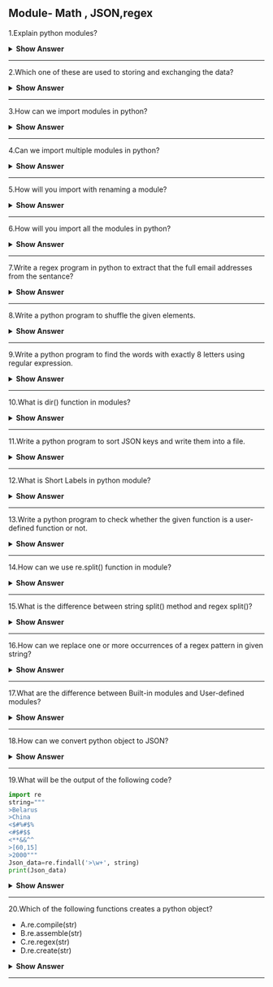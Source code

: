 ## Module- Math , JSON,regex

1.Explain python modules?

<details><summary><b>Show Answer</b></summary>
  
- A file containing Python definitions and statements is known as a module. In python Variables, classes, and functions can all be defined in a module. 
- Executable file may also be included in a module.A Python source code file,

**Example**: 
 
- File name: example.py, is called a module, and its module name is example.
   
```python
def add(a,b):
    return a+b
print(add(8,6))
```
  
The above module is the main file

File name: main.py

```python 
import example
example.add()
```
  
**Output**:

> 14
  
</details>

---

2.Which one of these are used to storing and exchanging the data?

<details><summary><b>Show Answer</b></summary>

- In python **JSON** is a syntax to storing and exchanging data.
- Python have an built-in package it's called json, which is used to work with JSON data.
- Because, It is easy for humans to browse and write. It's simple for machines to analyze and generate.
 
import the JSON module :
 
> import json
  
</details>

---

3.How can we import modules in python?

<details><summary><b>Show Answer</b></summary>
  
- In Python, the import statement is used to import the whole module. Also, we can able to import specific categories and functions from a module.
  
**Example**:
  
> import module name.
  
- To import modules in Python, we use the Python import keyword. With the assistance of the import keyword, each the **built-in** and **user-defined** modules are imported.

**Example**
  
```python  
import math
print(math.sqrt(5))
```
  
**Output**:
  
> 2.23606797749979  
  
</details>
  
---  
  
4.Can we import multiple modules in python?
  
<details><summary><b>Show Answer</b></summary>
  
- Yes, we can import multiple modules in python.
- If we want to use more than one module, then we can import multiple modules. This is the simplest form of import a statement.

**Syntax**:
  
> import module1[,module2[,.. moduleN]
  
```python
# Import two modules
import math, random
print(math.fact(5))
print(random.randint(10, 20))
```
  
**Output**:
  
> 120  
> 18

</details>
  
---

5.How will you import with renaming a module?

<details><summary><b>Show Answer</b></summary>
  
- If we want to use the module with a different name, we can use from import_as statement. It is possible to import a particular method and use that method with a different name. 
After, we can use that name in the entire program.

**Syntax**:  
  
> from module_name import name as alternae_name
  
**Example**:
  
```python
#rename randint as number
from random import randint as number
print(number(100, 500))
```
  
</details>
  
  ---
  
6.How will you import all the modules in python?

<details><summary><b>Show Answer</b></summary> 
  
- If we want to **import** all the functions and attributes of a specific module, then instead of writing all names and functions names ,we can import all using
  an <b> * </b>. 
 
**Syntax**:
  
> import *

**Example**:
 
```python
from math import  *
print(pow(5,2))
```
  
**Output**:
  
> 25.0
  
</details>

---

7.Write a regex program in python to extract that the full email addresses from the sentance?

<details><summary><b>Show Answer</b></summary> 

```python
import re
string=input("enter the string")
regex=r'\S+@\S+'
emails=re.findall(regex, string)
print(emails)
```

**Output**:
  
> enter the string: hi my mail id is kavina@yahooo.com 
  
> ['kavina@yahooo.com']
  
</details>

---

8.Write a python program to shuffle the given elements.

<details><summary><b>Show Answer</b></summary> 
  
```python
import random
String=['appt','cat','bat','mat','sat']
print("before shuffling:",String)
random.shuffle(String)
print("after shuffling",String)
```
 
**Output**:
 
> before shuffling: ['appt', 'cat', 'bat', 'mat', 'sat'] 
  
> after shuffling ['sat', 'mat', 'bat', 'appt', 'cat']
  
</details>

---

9.Write a python program to find the words with exactly 8 letters using regular expression.

<details><summary><b>Show Answer</b></summary> 

```python
import re
str='''Huge and tiny creatures are also an essential part of our ecosystem. 
Animals and other domesticated animals give humans food, fibre, and leather. 
A clean environment needs the help of wild creatures including birds, fishes, insects and honeybees to maintain its web of interconnected activity.'''
regex=r'\w{8}'
output=re.findall(regex, str)
print(output)
```

**Output**:

> ['creature', 'essentia', 'ecosyste', 'domestic', 'environm', 'creature', 'includin', 'honeybee', 'maintain', 'intercon', 'activity']
  
</details>

---

10.What is dir() function in modules?

<details><summary><b>Show Answer</b></summary> 
  
- In python,dir() is a built-in function. This  function used to list all the members in current modules.
- When we use this dir() function with any object(like list,tuple,set,...) it will return properties , attributes and methods.
  
**Syntax**:
  
> dir([object])
  
**Sample code**:
  
```python
import re
print(dir(re))  
```
  
**Output**:
  
> ['A', 'ASCII', 'DEBUG', 'DOTALL', 'I', 'IGNORECASE', 'L', 'LOCALE', 'M', 'MULTILINE', 'Match', 'Pattern', 'RegexFlag', 'S', 'Scanner', 'T', 'TEMPLATE', 'U', 'UNICODE', 'VERBOSE', 'X', '_MAXCACHE', '__all__', '__builtins__', '__cached__', '__doc__', '__file__', '__loader__', '__name__', '__package__', '__spec__', '__version__', '_cache', '_compile', '_compile_repl', '_expand', '_locale', '_pickle', '_special_chars_map', '_subx', 'compile', 'copyreg', 'enum', 'error', 'escape', 'findall', 'finditer', 'fullmatch', 'functools', 'match', 'purge', 'search', 'split', 'sre_compile', 'sre_parse', 'sub', 'subn', 'template']

</details>

---

11.Write a python program to sort JSON keys and write them into a file.

<details><summary><b>Show Answer</b></summary>
  
- In python, to sort JSON keys first we need to import the JSON.
- After importing the json data we need to write into a file. For that we should open a file and dump the data into the single file.
  
```python
import json
sampleData = {"id" : 1, "name" : "Ram", "age" : 29}
print("writing json data into a file")
with open("sampleData.json", "w") as write_file:
    json.dump(sampleData, write_file, indent=4, sort_keys=True)
print("writing JSON data into a file is done")
```
  
**Output**:
  
> writing json data into a file  
  
> writing json data into a file is done  

</details>

---

12.What is Short Labels in python module?

<details><summary><b>Show Answer</b></summary> 
  
1. \w - This is an Word class (alphanumeric).
2. \d - This label is for Digits.
3. \s - Space label used for an whitespace.
4. \W - This label is for an Non-word class.
5. \D - This for is Non-digit.
6. \S - This label is for an Non-space. 
  
</details>

---

13.Write a python program to check whether the given function is a user-defined function or not.

<details><summary><b>Show Answer</b></summary>

```python
import types
def function(): 
    return 1
print(isinstance(function, types.FunctionType))
print(isinstance(max, types.LambdaType))
print(isinstance(abs, types.LambdaType))
```
  
**Output**:
  
>True

>False

>False  
  
</details>

---

14.How can we use re.split() function in module?

<details><summary><b>Show Answer</b></summary> 
  
- In python re.split() is used to define a how many splits you want to perform.
- Take an example if maxsplit=3, then it will done 3 splits.
  
**Syntax**:

>re.split(pattern,string,maxsplit=0,flags=0)
  
- In regular expression pattern and strings are the mandatory ones.
- maxsplit and flag functions are not mandatory.
  
1.pattern: In regular expression pattern function is  used for splitting the string.

2.string: The string we want to perform split.

3.maxsplit: The numbers of splits you want ot perform.It's based upon the split size.

4.flags: There is no flages are applied, by dafault.

</details>

---

15.What is the difference between string split() method and regex split()?

<details><summary><b>Show Answer</b></summary> 

**string split()**:

1.The string split() method is used to split the string into a list of substring with single fixed delimiter.

2.In string split() method we can't inculde the seperator.

3.**Example** 

```python
#string split method
string="Hello guys, Welcome to my new programming language"
output=string.split()
print(output)
```

**Output**:

> ['Hello', 'guys,', 'Welcome', 'to', 'my', 'new', 'programming', 'language']

**regex split()**:

1.The regex split() method is also used to split the into a list of substring s with an multiple delimiters.

2.In regex split() method we can include the seperator.

3.**Example**

```python
# regex split() method
import re
string="Hello-guys, Welcome to my new programming|language"
output = re.split("[-|,|.|\s]+", string)
print(output)
```

**Output**:

> ['Hello', 'guys', 'Welcome', 'to', 'my', 'new', 'programming', 'language']

</details>

---

16.How can we replace one or more occurrences of a regex pattern in given string?

<details><summary><b>Show Answer</b></summary>

- In python we can use sub() and subn() methods are used to search and replace a string.
- Using these methods we can replace one or more occurrences of a regex pattern in the target string with the given string.
- We have some regex replacement operations also these are,
  
1.re.sub(paatern,replacement,string) - this operation used to find and replaces the **all** occurrences of pattern.

2.re.sub(pattern,replacement,string,count=1) - this operation used to find and replaces only the **first** occurrences of pattern.

3.re.sub(pattern,replacement,string,count=n) - this operation
used to find and replaces the **first n** occurrences of pattern.

</details>

---

17.What are the difference between Built-in modules and User-defined modules?

<details><summary><b>Show Answer</b></summary>

**Built-in modules**:

1.Built-in modules are come with default python installation.
2.Built-in modules are provides a lot od reusable code.
3.Some built-in modules are,
 - datetime
 - os
 - math
 - random
 - sys
  
**User-defined modules**:

1.The modules which are defined by user is called a user-defined module.

2.User can create own with which contains classes,functions ,variables,etc.

3.User-defined modules are created as per our requirements.

</details>

---

18.How can we convert python object to JSON?

<details><summary><b>Show Answer</b></summary>

- In python we have python object,you can convert object into a json by using json.dumps() method.

**Example**:

```python
import json
x = {
  "name": "Jack",
  "age": 30,
  "city": "London"
}
y = json.dumps(x)
print(y)
```

**Output**:

{"name": "Jack", "age": 30, "city": "London"}

- When we convert python string to json,python objects are converted into the json.

Example :

dict-object,
  
list-array,
  
tuple-array...

</details>

---

19.What will be the output of the following code?

```python
import re
string="""
>Belarus
>China
<$#%#$%
<#$#$$
<**&&^^
>[60,15]
>2000"""
Json_data=re.findall('>\w+', string)
print(Json_data)
```

<details><summary><b>Show Answer</b></summary>

**Output**:

> ['>Belarus', '>China', '>2000']

<details><summary><b>Explanation</b></summary>

-The Ouptut of the code is (['>Belarus', '>China', '>2000']) starts with > sign. It will return only those statements.

</details>
</details>

---

20.Which of the following functions creates a python object?

- A.re.compile(str)
- B.re.assemble(str)
- C.re.regex(str)
- D.re.create(str)

<details><summary><b>Show Answer</b></summary>

A.re.compile(str)

<details><summary><b>Explanation</b></summary>

> The function re.compile(srt) compiles a pattern of regular expression into an object of regular expression.re.compile(str) is the only one function creates an object.

</details>
</details>

---
  
  
  
